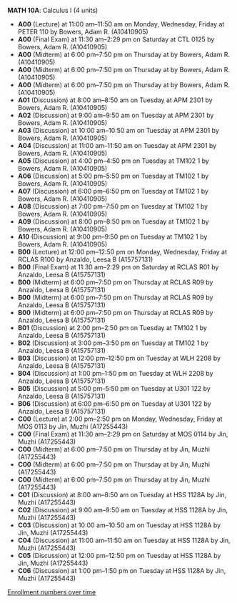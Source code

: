 **MATH 10A**: Calculus I (4 units)

- **A00** (Lecture) at 11:00 am–11:50 am on Monday, Wednesday, Friday at PETER 110 by Bowers, Adam R. (A10410905)
- **A00** (Final Exam) at 11:30 am–2:29 pm on Saturday at CTL 0125 by Bowers, Adam R. (A10410905)
- **A00** (Midterm) at 6:00 pm–7:50 pm on Thursday at   by Bowers, Adam R. (A10410905)
- **A00** (Midterm) at 6:00 pm–7:50 pm on Thursday at   by Bowers, Adam R. (A10410905)
- **A00** (Midterm) at 6:00 pm–7:50 pm on Thursday at   by Bowers, Adam R. (A10410905)
- **A01** (Discussion) at 8:00 am–8:50 am on Tuesday at APM 2301 by Bowers, Adam R. (A10410905)
- **A02** (Discussion) at 9:00 am–9:50 am on Tuesday at APM 2301 by Bowers, Adam R. (A10410905)
- **A03** (Discussion) at 10:00 am–10:50 am on Tuesday at APM 2301 by Bowers, Adam R. (A10410905)
- **A04** (Discussion) at 11:00 am–11:50 am on Tuesday at APM 2301 by Bowers, Adam R. (A10410905)
- **A05** (Discussion) at 4:00 pm–4:50 pm on Tuesday at TM102 1 by Bowers, Adam R. (A10410905)
- **A06** (Discussion) at 5:00 pm–5:50 pm on Tuesday at TM102 1 by Bowers, Adam R. (A10410905)
- **A07** (Discussion) at 6:00 pm–6:50 pm on Tuesday at TM102 1 by Bowers, Adam R. (A10410905)
- **A08** (Discussion) at 7:00 pm–7:50 pm on Tuesday at TM102 1 by Bowers, Adam R. (A10410905)
- **A09** (Discussion) at 8:00 pm–8:50 pm on Tuesday at TM102 1 by Bowers, Adam R. (A10410905)
- **A10** (Discussion) at 9:00 pm–9:50 pm on Tuesday at TM102 1 by Bowers, Adam R. (A10410905)
- **B00** (Lecture) at 12:00 pm–12:50 pm on Monday, Wednesday, Friday at RCLAS R100 by Anzaldo, Leesa B (A15757131)
- **B00** (Final Exam) at 11:30 am–2:29 pm on Saturday at RCLAS R01 by Anzaldo, Leesa B (A15757131)
- **B00** (Midterm) at 6:00 pm–7:50 pm on Thursday at RCLAS R09 by Anzaldo, Leesa B (A15757131)
- **B00** (Midterm) at 6:00 pm–7:50 pm on Thursday at RCLAS R09 by Anzaldo, Leesa B (A15757131)
- **B00** (Midterm) at 6:00 pm–7:50 pm on Thursday at RCLAS R09 by Anzaldo, Leesa B (A15757131)
- **B01** (Discussion) at 2:00 pm–2:50 pm on Tuesday at TM102 1 by Anzaldo, Leesa B (A15757131)
- **B02** (Discussion) at 3:00 pm–3:50 pm on Tuesday at TM102 1 by Anzaldo, Leesa B (A15757131)
- **B03** (Discussion) at 12:00 pm–12:50 pm on Tuesday at WLH 2208 by Anzaldo, Leesa B (A15757131)
- **B04** (Discussion) at 1:00 pm–1:50 pm on Tuesday at WLH 2208 by Anzaldo, Leesa B (A15757131)
- **B05** (Discussion) at 5:00 pm–5:50 pm on Tuesday at U301 122 by Anzaldo, Leesa B (A15757131)
- **B06** (Discussion) at 6:00 pm–6:50 pm on Tuesday at U301 122 by Anzaldo, Leesa B (A15757131)
- **C00** (Lecture) at 2:00 pm–2:50 pm on Monday, Wednesday, Friday at MOS 0113 by Jin, Muzhi (A17255443)
- **C00** (Final Exam) at 11:30 am–2:29 pm on Saturday at MOS 0114 by Jin, Muzhi (A17255443)
- **C00** (Midterm) at 6:00 pm–7:50 pm on Thursday at   by Jin, Muzhi (A17255443)
- **C00** (Midterm) at 6:00 pm–7:50 pm on Thursday at   by Jin, Muzhi (A17255443)
- **C00** (Midterm) at 6:00 pm–7:50 pm on Thursday at   by Jin, Muzhi (A17255443)
- **C01** (Discussion) at 8:00 am–8:50 am on Tuesday at HSS 1128A by Jin, Muzhi (A17255443)
- **C02** (Discussion) at 9:00 am–9:50 am on Tuesday at HSS 1128A by Jin, Muzhi (A17255443)
- **C03** (Discussion) at 10:00 am–10:50 am on Tuesday at HSS 1128A by Jin, Muzhi (A17255443)
- **C04** (Discussion) at 11:00 am–11:50 am on Tuesday at HSS 1128A by Jin, Muzhi (A17255443)
- **C05** (Discussion) at 12:00 pm–12:50 pm on Tuesday at HSS 1128A by Jin, Muzhi (A17255443)
- **C06** (Discussion) at 1:00 pm–1:50 pm on Tuesday at HSS 1128A by Jin, Muzhi (A17255443)

[Enrollment numbers over time](./MATH10A.tsv)
